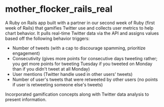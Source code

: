 mother_flocker_rails_real
=========================

A Ruby on Rails app built with a partner in our second week of Ruby (first week of Rails) that gamifies Twitter use and collects user metrics to help chart behavior. It pulls real-time Twitter data via the API and assigns values based off the following behavior triggers:
- Number of tweets (with a cap to discourage spamming, prioritize engagement)
- Consecutivity (gives more points for consecutive days tweeting rather; you get more points for tweeting Tuesday if you tweeted on Monday than if you didn't tweet at all Monday)
- User mentions (Twitter handle used in other users' tweets)
- Number of user's tweets that were retweeted by other users (no points if user is retweeting someone else's tweets)

Incorporated gamification concepts along with Twitter data analysis to present information.
